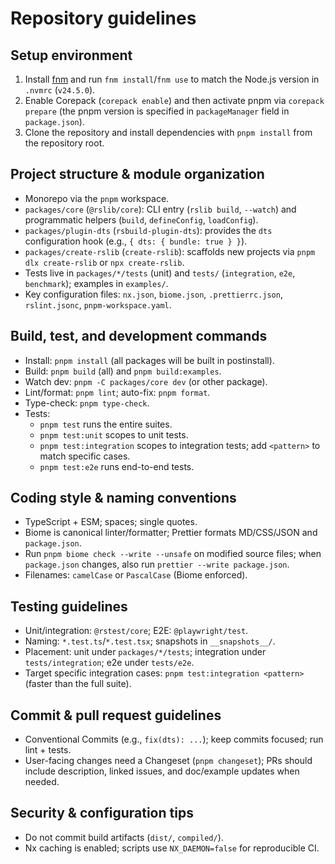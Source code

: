 # Repository guidelines

## Setup environment

1. Install [fnm](https://github.com/Schniz/fnm) and run `fnm install`/`fnm use` to match the Node.js version in `.nvmrc` (`v24.5.0`).
2. Enable Corepack (`corepack enable`) and then activate pnpm via `corepack prepare` (the pnpm version is specified in `packageManager` field in `package.json`).
3. Clone the repository and install dependencies with `pnpm install` from the repository root.

## Project structure & module organization

- Monorepo via the `pnpm` workspace.
- `packages/core` (`@rslib/core`): CLI entry (`rslib build`, `--watch`) and programmatic helpers (`build`, `defineConfig`, `loadConfig`).
- `packages/plugin-dts` (`rsbuild-plugin-dts`): provides the `dts` configuration hook (e.g., `{ dts: { bundle: true } }`).
- `packages/create-rslib` (`create-rslib`): scaffolds new projects via `pnpm dlx create-rslib` or `npx create-rslib`.
- Tests live in `packages/*/tests` (unit) and `tests/` (`integration`, `e2e`, `benchmark`); examples in `examples/`.
- Key configuration files: `nx.json`, `biome.json`, `.prettierrc.json`, `rslint.jsonc`, `pnpm-workspace.yaml`.

## Build, test, and development commands

- Install: `pnpm install` (all packages will be built in postinstall).
- Build: `pnpm build` (all) and `pnpm build:examples`.
- Watch dev: `pnpm -C packages/core dev` (or other package).
- Lint/format: `pnpm lint`; auto-fix: `pnpm format`.
- Type-check: `pnpm type-check`.
- Tests:
  - `pnpm test` runs the entire suites.
  - `pnpm test:unit` scopes to unit tests.
  - `pnpm test:integration` scopes to integration tests; add `<pattern>` to match specific cases.
  - `pnpm test:e2e` runs end-to-end tests.

## Coding style & naming conventions

- TypeScript + ESM; spaces; single quotes.
- Biome is canonical linter/formatter; Prettier formats MD/CSS/JSON and `package.json`.
- Run `pnpm biome check --write --unsafe` on modified source files; when `package.json` changes, also run `prettier --write package.json`.
- Filenames: `camelCase` or `PascalCase` (Biome enforced).

## Testing guidelines

- Unit/integration: `@rstest/core`; E2E: `@playwright/test`.
- Naming: `*.test.ts`/`*.test.tsx`; snapshots in `__snapshots__/`.
- Placement: unit under `packages/*/tests`; integration under `tests/integration`; e2e under `tests/e2e`.
- Target specific integration cases: `pnpm test:integration <pattern>` (faster than the full suite).

## Commit & pull request guidelines

- Conventional Commits (e.g., `fix(dts): ...`); keep commits focused; run lint + tests.
- User-facing changes need a Changeset (`pnpm changeset`); PRs should include description, linked issues, and doc/example updates when needed.

## Security & configuration tips

- Do not commit build artifacts (`dist/`, `compiled/`).
- Nx caching is enabled; scripts use `NX_DAEMON=false` for reproducible CI.
